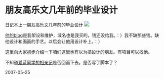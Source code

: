 # 朋友高乐文几年前的毕业设计

日记本上一朋友高乐文几年前的毕业设计
![](http://www.gaolewen.com/attachment/title0518.jpg)

[他的blog](http://www.gaolewen.com/read.php?29)是我架设和维护，域名也是我买的，钱还没给我。：）我不缺那些钱。缺他设计和画画的手艺。以后会让他用设计补上。：）

这里向大家初步介绍一下咱们这里也有以为搞设计的朋友。有项目可以找他。

不知道[爱蓝同学想相亲记](http://www.gaolewen.com/read.php?28)是否回画下去。是否写了脚本了？

2007-05-25